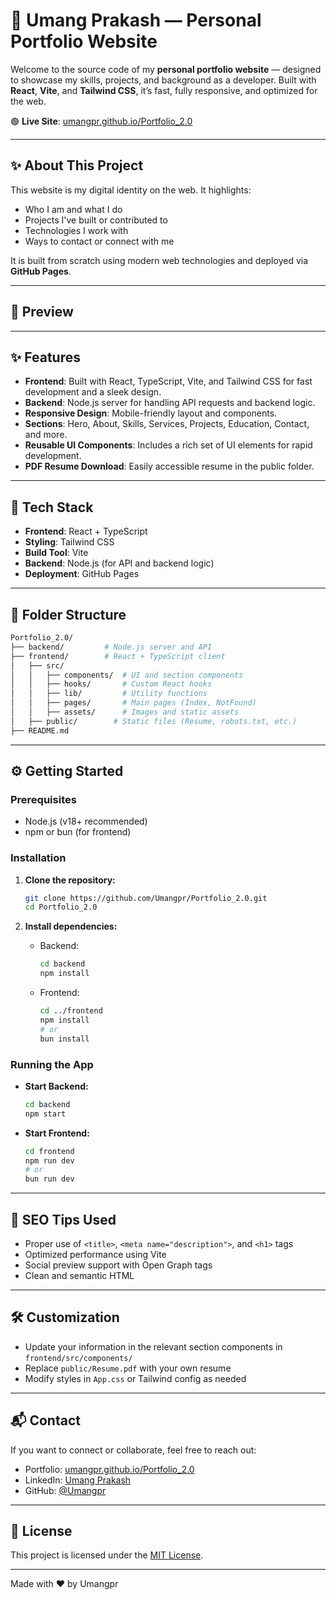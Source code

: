 # 🌟 Umang Prakash — Personal Portfolio Website

Welcome to the source code of my **personal portfolio website** — designed to showcase my skills, projects, and background as a developer. Built with **React**, **Vite**, and **Tailwind CSS**, it’s fast, fully responsive, and optimized for the web.

🟢 **Live Site**: [umangpr.github.io/Portfolio\_2.0](https://umangpr.github.io/Portfolio_2.0/)

---

## ✨ About This Project

This website is my digital identity on the web. It highlights:

* Who I am and what I do
* Projects I've built or contributed to
* Technologies I work with
* Ways to contact or connect with me

It is built from scratch using modern web technologies and deployed via **GitHub Pages**.

---

## 📸 Preview

<!-- Add screenshot or preview image here -->

---
## ✨ Features

- **Frontend**: Built with React, TypeScript, Vite, and Tailwind CSS for fast development and a sleek design.
- **Backend**: Node.js server for handling API requests and backend logic.
- **Responsive Design**: Mobile-friendly layout and components.
- **Sections**: Hero, About, Skills, Services, Projects, Education, Contact, and more.
- **Reusable UI Components**: Includes a rich set of UI elements for rapid development.
- **PDF Resume Download**: Easily accessible resume in the public folder.

---

## 💪 Tech Stack

* **Frontend**: React + TypeScript
* **Styling**: Tailwind CSS
* **Build Tool**: Vite
* **Backend**: Node.js (for API and backend logic)
* **Deployment**: GitHub Pages

---

## 📁 Folder Structure

```bash
Portfolio_2.0/
├── backend/         # Node.js server and API
├── frontend/        # React + TypeScript client
│   ├── src/
│   │   ├── components/  # UI and section components
│   │   ├── hooks/       # Custom React hooks
│   │   ├── lib/         # Utility functions
│   │   ├── pages/       # Main pages (Index, NotFound)
│   │   ├── assets/      # Images and static assets
│   ├── public/        # Static files (Resume, robots.txt, etc.)
├── README.md
```

---

## ⚙️ Getting Started

### Prerequisites

* Node.js (v18+ recommended)
* npm or bun (for frontend)

### Installation

1. **Clone the repository:**

   ```bash
   git clone https://github.com/Umangpr/Portfolio_2.0.git
   cd Portfolio_2.0
   ```

2. **Install dependencies:**

   * Backend:

     ```bash
     cd backend
     npm install
     ```
   * Frontend:

     ```bash
     cd ../frontend
     npm install
     # or
     bun install
     ```

### Running the App

* **Start Backend:**

  ```bash
  cd backend
  npm start
  ```
* **Start Frontend:**

  ```bash
  cd frontend
  npm run dev
  # or
  bun run dev
  ```

---

## 🧠 SEO Tips Used

* Proper use of `<title>`, `<meta name="description">`, and `<h1>` tags
* Optimized performance using Vite
* Social preview support with Open Graph tags
* Clean and semantic HTML

---

## 🛠️ Customization

* Update your information in the relevant section components in `frontend/src/components/`
* Replace `public/Resume.pdf` with your own resume
* Modify styles in `App.css` or Tailwind config as needed

---

## 📬 Contact

If you want to connect or collaborate, feel free to reach out:

* Portfolio: [umangpr.github.io/Portfolio\_2.0](https://umangpr.github.io/Portfolio_2.0/)
* LinkedIn: [Umang Prakash](https://www.linkedin.com/in/umang-prakash/)
* GitHub: [@Umangpr](https://github.com/Umangpr)

---

## 📜 License

This project is licensed under the [MIT License](LICENSE).

---

Made with ❤️ by Umangpr
